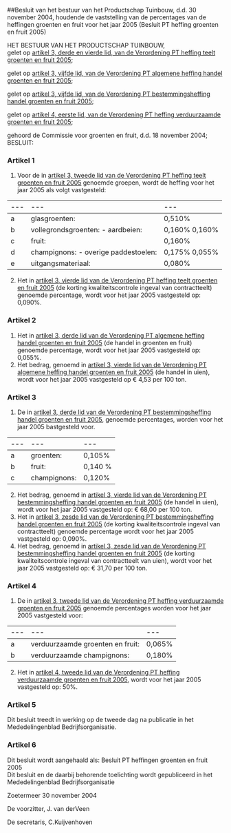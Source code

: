 <meta http-equiv='Content-Type' content='text/html; charset=utf-8' />

##Besluit van het bestuur van het Productschap Tuinbouw, d.d. 30 november 2004, houdende de vaststelling van de percentages van de heffingen groenten en fruit voor het jaar 2005 (Besluit PT heffing groenten en fruit 2005)

HET BESTUUR VAN HET PRODUCTSCHAP TUINBOUW,  
gelet op [artikel 3, derde en vierde lid, van de Verordening PT heffing teelt groenten en fruit 2005](../../../../../../../../../pbo/verordening/pt/heffing/teelt/groenten/en/fruit/2005/BWBR0016968/README.md);

gelet op [artikel 3, vijfde lid, van de Verordening PT algemene heffing handel groenten en fruit 2005](../../../../../../../../../pbo/verordening/pt/algemene/heffing/handel/groenten/en/fruit/2005/BWBR0016961/README.md);

gelet op [artikel 3, vijfde lid, van de Verordening PT bestemmingsheffing handel groenten en fruit 2005](../../../../../../../../../pbo/verordening/pt/bestemmingsheffing/handel/groenten/en/fruit/2005/BWBR0016965/README.md);

gelet op [artikel 4, eerste lid, van de Verordening PT heffing verduurzaamde groenten en fruit 2005](../../../../../../../../../pbo/verordening/pt/heffing/verduurzaamde/groenten/en/fruit/2005/BWBR0016966/README.md);

gehoord de Commissie voor groenten en fruit, d.d. 18 november 2004;
BESLUIT:    

### Artikel  1  

1.  Voor de in [artikel 3, tweede lid van de Verordening PT heffing teelt groenten en fruit 2005](../../../../../../../../../pbo/verordening/pt/heffing/teelt/groenten/en/fruit/2005/BWBR0016968/README.md) genoemde groepen, wordt de heffing voor het jaar 2005 als volgt vastgesteld:  

| --- | --- | --- |
|:---|:---|:---|
| a  | glasgroenten:  | 0,510%  |
| b  | vollegrondsgroenten:    -  aardbeien:      | 0,160%  0,160%  |
| c  | fruit:  | 0,160%  |
| d  | champignons:    -  overige paddestoelen:      | 0,175%  0,055%  |
| e  | uitgangsmateriaal:  | 0,080%  |

2.  Het in [artikel 3, vierde lid van de Verordening PT heffing teelt groenten en fruit 2005](../../../../../../../../../pbo/verordening/pt/heffing/teelt/groenten/en/fruit/2005/BWBR0016968/README.md) (de korting kwaliteitscontrole ingeval van contractteelt) genoemde percentage, wordt voor het jaar 2005 vastgesteld op: 0,090%.   

### Artikel  2  

1.  Het in [artikel 3, derde lid van de Verordening PT algemene heffing handel groenten en fruit 2005](../../../../../../../../../pbo/verordening/pt/algemene/heffing/handel/groenten/en/fruit/2005/BWBR0016961/README.md) (de handel in groenten en fruit) genoemde percentage, wordt voor het jaar 2005 vastgesteld op: 0,055%.   
2.  Het bedrag, genoemd in [artikel 3, vierde lid van de Verordening PT algemene heffing handel groenten en fruit 2005](../../../../../../../../../pbo/verordening/pt/algemene/heffing/handel/groenten/en/fruit/2005/BWBR0016961/README.md) (de handel in uien), wordt voor het jaar 2005 vastgesteld op € 4,53 per 100 ton.   

### Artikel  3  

1.  De in [artikel 3, derde lid van de Verordening PT bestemmingsheffing handel groenten en fruit 2005](../../../../../../../../../pbo/verordening/pt/bestemmingsheffing/handel/groenten/en/fruit/2005/BWBR0016965/README.md), genoemde percentages, worden voor het jaar 2005 bastgesteld voor.  

| --- | --- | --- |
|:---|:---|:---|
| a  | groenten:  | 0,105%  |
| b  | fruit:  | 0,140 %  |
| c  | champignons:  | 0,120%  |

2.  Het bedrag, genoemd in [artikel 3, vierde lid van de Verordening PT bestemmingsheffing handel groenten en fruit 2005](../../../../../../../../../pbo/verordening/pt/bestemmingsheffing/handel/groenten/en/fruit/2005/BWBR0016965/README.md) (de handel in uien), wordt voor het jaar 2005 vastgesteld op: € 68,00 per 100 ton.   
3.  Het in [artikel 3, zesde lid van de Verordening PT bestemmingsheffing handel groenten en fruit 2005](../../../../../../../../../pbo/verordening/pt/bestemmingsheffing/handel/groenten/en/fruit/2005/BWBR0016965/README.md) (de korting kwaliteitscontrole ingeval van contractteelt) genoemde percentage wordt voor het jaar 2005 vastgesteld op: 0,090%.   
4.  Het bedrag, genoemd in [artikel 3, zesde lid van de Verordening PT bestemmingsheffing handel groenten en fruit 2005](../../../../../../../../../pbo/verordening/pt/bestemmingsheffing/handel/groenten/en/fruit/2005/BWBR0016965/README.md) (de korting kwaliteitscontrole ingeval van contractteelt van uien), wordt voor het jaar 2005 vastgesteld op: € 31,70 per 100 ton.   

### Artikel  4  

1.  De in [artikel 3, tweede lid van de Verordening PT heffing verduurzaamde groenten en fruit 2005](../../../../../../../../../pbo/verordening/pt/heffing/verduurzaamde/groenten/en/fruit/2005/BWBR0016966/README.md) genoemde percentages worden voor het jaar 2005 vastgesteld voor:  

| --- | --- | --- |
|:---|:---|:---|
| a  | verduurzaamde groenten en fruit:  | 0,065%  |
| b  | verduurzaamde champignons:  | 0,180%  |

2.  Het in [artikel 4, tweede lid van de Verordening PT heffing verduurzaamde groenten en fruit 2005](../../../../../../../../../pbo/verordening/pt/heffing/verduurzaamde/groenten/en/fruit/2005/BWBR0016966/README.md), wordt voor het jaar 2005 vastgesteld op: 50%.   

### Artikel  5  

Dit besluit treedt in werking op de tweede dag na publicatie in het Mededelingenblad Bedrijfsorganisatie.  

### Artikel  6  

Dit besluit wordt aangehaald als: Besluit PT heffingen groenten en fruit 2005  
Dit besluit en de daarbij behorende toelichting wordt gepubliceerd in het Mededelingenblad Bedrijfsorganisatie   

Zoetermeer 
30 november 2004    

De voorzitter, 
J. van derVeen 

De secretaris, 
C.Kuijvenhoven    

